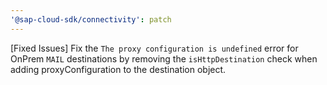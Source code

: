 ```yaml
---
'@sap-cloud-sdk/connectivity': patch
---
```


[Fixed Issues] Fix the `The proxy configuration is undefined` error for OnPrem `MAIL` destinations by removing the `isHttpDestination` check when adding proxyConfiguration to the destination object.
